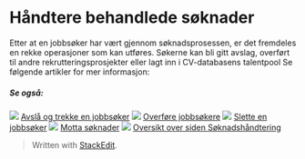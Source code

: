 # Håndtere behandlede søknader

Etter at en jobbsøker har vært gjennom søknadsprosessen, er det fremdeles en rekke operasjoner som kan utføres. Søkerne kan bli gitt avslag, overført til andre rekrutteringsprosjekter eller lagt inn i CV-databasens talentpool Se følgende artikler for mer informasjon:

##### Se også:

![](../Resources/Images/icon-document-link.png)  [Avslå og trekke en jobbsøker](rejecting_and_withdrawing_an_applicant.htm)
![](../Resources/Images/icon-document-link.png)  [Overføre jobbsøkere](transferring_applicants.htm)
![](../Resources/Images/icon-document-link.png)  [Slette en jobbsøker](deleting_an_applicant.htm)
![](../Resources/Images/icon-document-link.png)  [Motta søknader](receiving_applications.htm)
![](../Resources/Images/icon-document-link.png)  [Oversikt over siden Søknadshåndtering](application_handling_page_overview.htm)


> Written with [StackEdit](https://stackedit.io/).
<!--stackedit_data:
eyJoaXN0b3J5IjpbMTEyMDYzNzM1OV19
-->